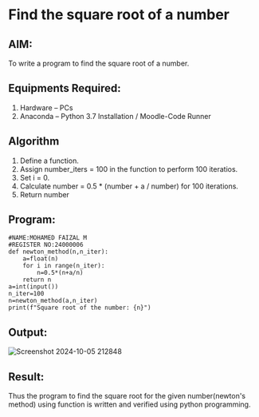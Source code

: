 # Find the square root of a number

## AIM:
To write a program to find the square root of a number.

## Equipments Required:
1. Hardware – PCs
2. Anaconda – Python 3.7 Installation / Moodle-Code Runner

## Algorithm
1. Define a function.
2. Assign number_iters = 100 in the function to perform 100 iteratios.
3. Set i = 0.
4. Calculate  number = 0.5 * (number + a / number) for 100 iterations.
5. Return number

## Program:
```
#NAME:MOHAMED FAIZAL M
#REGISTER NO:24000006
def newton_method(n,n_iter):
    a=float(n)
    for i in range(n_iter):
        n=0.5*(n+a/n)
    return n
a=int(input())
n_iter=100
n=newton_method(a,n_iter)
print(f"Square root of the number: {n}")
```

## Output:
![Screenshot 2024-10-05 212848](https://github.com/user-attachments/assets/4c040390-868e-403b-a431-c81b63d70ebd)






## Result:
Thus the program to find the square root for the given number(newton's method) using function is written and verified using python programming.
